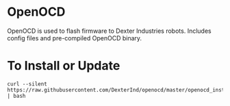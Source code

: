 # OpenOCD
OpenOCD is used to flash firmware to Dexter Industries robots. Includes config files and pre-compiled OpenOCD binary.

# To Install or Update
```
curl --silent https://raw.githubusercontent.com/DexterInd/openocd/master/openocd_install.sh | bash
```
